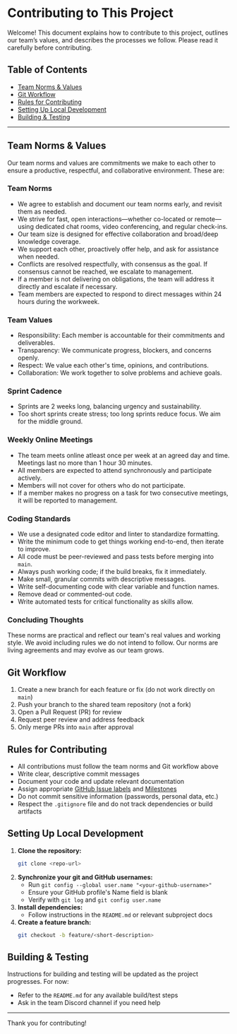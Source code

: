 
# Contributing to This Project

Welcome! This document explains how to contribute to this project, outlines our team’s values, and describes the processes we follow. Please read it carefully before contributing.

## Table of Contents
- [Team Norms & Values](#team-norms--values)
- [Git Workflow](#git-workflow)
- [Rules for Contributing](#rules-for-contributing)
- [Setting Up Local Development](#setting-up-local-development)
- [Building & Testing](#building--testing)

---


## Team Norms & Values

Our team norms and values are commitments we make to each other to ensure a productive, respectful, and collaborative environment. These are:

### Team Norms
- We agree to establish and document our team norms early, and revisit them as needed.
- We strive for fast, open interactions—whether co-located or remote—using dedicated chat rooms, video conferencing, and regular check-ins.
- Our team size is designed for effective collaboration and broad/deep knowledge coverage.
- We support each other, proactively offer help, and ask for assistance when needed.
- Conflicts are resolved respectfully, with consensus as the goal. If consensus cannot be reached, we escalate to management.
- If a member is not delivering on obligations, the team will address it directly and escalate if necessary.
- Team members are expected to respond to direct messages within 24 hours during the workweek.


### Team Values
- Responsibility: Each member is accountable for their commitments and deliverables.
- Transparency: We communicate progress, blockers, and concerns openly.
- Respect: We value each other's time, opinions, and contributions.
- Collaboration: We work together to solve problems and achieve goals.

### Sprint Cadence
- Sprints are 2 weeks long, balancing urgency and sustainability.
- Too short sprints create stress; too long sprints reduce focus. We aim for the middle ground.


### Weekly Online Meetings
- The team meets online atleast once per week at an agreed day and time. Meetings last no more than 1 hour 30 minutes.
- All members are expected to attend synchronously and participate actively.
- Members will not cover for others who do not participate.
- If a member makes no progress on a task for two consecutive meetings, it will be reported to management.

### Coding Standards
- We use a designated code editor and linter to standardize formatting.
- Write the minimum code to get things working end-to-end, then iterate to improve.
- All code must be peer-reviewed and pass tests before merging into `main`.
- Always push working code; if the build breaks, fix it immediately.
- Make small, granular commits with descriptive messages.
- Write self-documenting code with clear variable and function names.
- Remove dead or commented-out code.
- Write automated tests for critical functionality as skills allow.

### Concluding Thoughts
These norms are practical and reflect our team's real values and working style. We avoid including rules we do not intend to follow. Our norms are living agreements and may evolve as our team grows.

## Git Workflow

1. Create a new branch for each feature or fix (do not work directly on `main`)
2. Push your branch to the shared team repository (not a fork)
3. Open a Pull Request (PR) for review
4. Request peer review and address feedback
5. Only merge PRs into `main` after approval


## Rules for Contributing

- All contributions must follow the team norms and Git workflow above
- Write clear, descriptive commit messages
- Document your code and update relevant documentation
- Assign appropriate [GitHub Issue labels](#github-issue-labels) and [Milestones](#github-issue-milestones)
- Do not commit sensitive information (passwords, personal data, etc.)
- Respect the `.gitignore` file and do not track dependencies or build artifacts


## Setting Up Local Development

1. **Clone the repository:**
	```bash
	git clone <repo-url>
	```
2. **Synchronize your git and GitHub usernames:**
	- Run `git config --global user.name "<your-github-username>"`
	- Ensure your GitHub profile's Name field is blank
	- Verify with `git log` and `git config user.name`
3. **Install dependencies:**
	- Follow instructions in the `README.md` or relevant subproject docs
4. **Create a feature branch:**
	```bash
	git checkout -b feature/<short-description>
	```

## Building & Testing

Instructions for building and testing will be updated as the project progresses. For now:
- Refer to the `README.md` for any available build/test steps
- Ask in the team Discord channel if you need help

---

Thank you for contributing!
